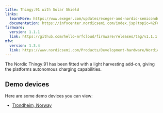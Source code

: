 ```yaml
---
title: Thingy:91 with Solar Shield
links:
  learnMore: https://www.exeger.com/updates/exeger-and-nordic-semiconductor-in-partnership/
  documentation: https://infocenter.nordicsemi.com/index.jsp?topic=%2Fug_thingy91%2FUG%2Fthingy91%2Fintro%2Ffrontpage.html
firmware:
  version: 1.1.1
  link: https://github.com/hello-nrfcloud/firmware/releases/tag/v1.1.1
mfw:
  version: 1.3.4
  link: https://www.nordicsemi.com/Products/Development-hardware/Nordic-Thingy-91/Download?lang=en#infotabs
---
```


The Nordic Thingy:91 has been fitted with a light harvesting add-on, giving the
platforms autonomous charging capabilities.

## Demo devices

Here are some demo devices you can view:

- [Trondheim, Norway](/1.phxf9c)
